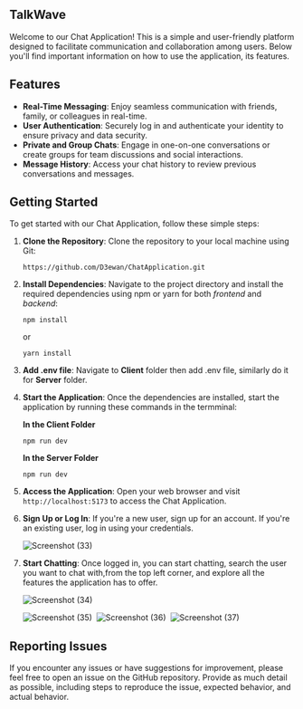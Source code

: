 ## TalkWave

Welcome to our Chat Application! This is a simple and user-friendly platform designed to facilitate communication and collaboration among users. Below you'll find important information on how to use the application, its features.

## Features

- **Real-Time Messaging**: Enjoy seamless communication with friends, family, or colleagues in real-time.
- **User Authentication**: Securely log in and authenticate your identity to ensure privacy and data security.
- **Private and Group Chats**: Engage in one-on-one conversations or create groups for team discussions and social interactions.
- **Message History**: Access your chat history to review previous conversations and messages.

## Getting Started

To get started with our Chat Application, follow these simple steps:

1. **Clone the Repository**: Clone the repository to your local machine using Git:

   ```
   https://github.com/D3ewan/ChatApplication.git
   ```

2. **Install Dependencies**: Navigate to the project directory and install the required dependencies using npm or yarn for both *frontend* and *backend*:

   ```
   npm install
   ```

   or

   ```
   yarn install
   ```
3. **Add .env file**: Navigate to **Client** folder then add .env file, similarly do it for  **Server** folder.
4. **Start the Application**: Once the dependencies are installed, start the application by running these commands in the termminal:

   **In the Client Folder**

   ```
   npm run dev
   ```

   **In the Server Folder**

   ```
   npm run dev
   ```

4. **Access the Application**: Open your web browser and visit `http://localhost:5173` to access the Chat Application.

5. **Sign Up or Log In**: If you're a new user, sign up for an account. If you're an existing user, log in using your credentials.
   
   ![Screenshot (33)](https://github.com/D3ewan/ChatApplication/assets/94590061/107b64e5-6aeb-41c2-9dd9-669972e6b440)&nbsp;&nbsp;


7. **Start Chatting**: Once logged in, you can start chatting, search the user you want to chat with,from the top left corner, and explore all the features the application has to offer.

   ![Screenshot (34)](https://github.com/D3ewan/ChatApplication/assets/94590061/f5527ba0-e18e-41d6-bb2b-9cc0f8eaa262)&nbsp;
   
   ![Screenshot (35)](https://github.com/D3ewan/ChatApplication/assets/94590061/fa6015f0-c908-4c66-8358-a92c7f0d1bc7)&nbsp;
   ![Screenshot (36)](https://github.com/D3ewan/ChatApplication/assets/94590061/b860272a-70b8-4be3-8aa1-a833f6f7e7f6)&nbsp;
   ![Screenshot (37)](https://github.com/D3ewan/ChatApplication/assets/94590061/424ab0cc-bd71-4c76-a802-718c36f3f35d)&nbsp;


## Reporting Issues

If you encounter any issues or have suggestions for improvement, please feel free to open an issue on the GitHub repository. Provide as much detail as possible, including steps to reproduce the issue, expected behavior, and actual behavior.
